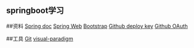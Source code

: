 ## springboot学习


##资料
[Spring doc](https://spring.io/guides)
[Spring Web](https://spring.io/guides/gs/serving-web-content/)
[Bootstrap](https://www.bootcss.com/)
[Github deploy key](https://developer.github.com/v3/guides/managing-deploy-keys/#deploy-keys)
[Github OAuth](https://developer.github.com/apps/building-oauth-apps/creating-an-oauth-app/)

##工具
[Git](https://git-scm.com/download)
[visual-paradigm](https://www.visual-paradigm.com) 